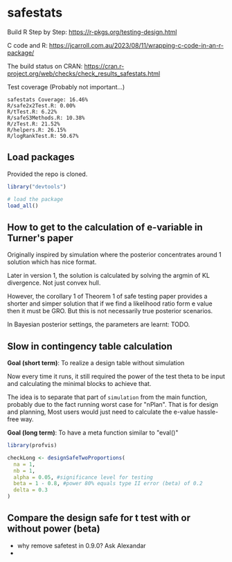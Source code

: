 # safestats

Build R Step by Step: <https://r-pkgs.org/testing-design.html>

C code and R: https://jcarroll.com.au/2023/08/11/wrapping-c-code-in-an-r-package/

The build status on CRAN: <https://cran.r-project.org/web/checks/check_results_safestats.html>

Test coverage (Probably not important...)

```         
safestats Coverage: 16.46%
R/safe2x2Test.R: 0.00%
R/tTest.R: 6.22%
R/safeS3Methods.R: 10.38%
R/zTest.R: 21.52%
R/helpers.R: 26.15%
R/logRankTest.R: 50.67%
```

## Load packages

Provided the repo is cloned.

``` r
library("devtools")

# load the package
load_all()
```

## How to get to the calculation of e-variable in Turner's paper

Originally inspired by simulation where the posterior concentrates around
1 solution which has nice format.

Later in version 1, the solution is calculated by solving the argmin of KL
divergence. Not just convex hull.

However, the corollary 1 of Theorem 1 of safe testing paper provides a shorter
and simper solution that if we find a likelihood ratio form e value then it must 
be GRO. But this is not necessarily true posterior scenarios.

In Bayesian posterior settings, the parameters are learnt: TODO.

## Slow in contingency table calculation

**Goal (short term)**: To realize a design table without simulation

Now every time it runs, it still required the power of the test theta to be 
input and calculating the minimal blocks to achieve that.

The idea is to separate that part of `simulation` from the main function, 
probably due to the fact running worst case for "nPlan". That is for design 
and planning, Most users would just need to calculate the e-value hassle-free
way.

**Goal (long term)**: To have a meta function similar to "eval()"

``` r
library(profvis)

checkLong <- designSafeTwoProportions(
  na = 1,
  nb = 1,
  alpha = 0.05, #significance level for testing
  beta = 1 - 0.8, #power 80% equals type II error (beta) of 0.2
  delta = 0.3
)
```

## Compare the design safe for t test with or without power (beta)

* why remove safetest in 0.9.0? Ask Alexandar
* 
